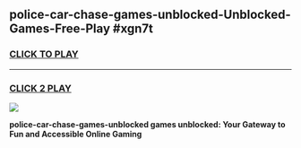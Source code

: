 
## police-car-chase-games-unblocked-Unblocked-Games-Free-Play #xgn7t
<h3>
<a href="https://us.freeplayer.one?title=police-car-chase-games-unblocked&ref=9M">CLICK TO PLAY</a></h3>
<hr>

<h3>
<a href="https://us.freeplayer.one?title=police-car-chase-games-unblocked&ref=9M">CLICK 2 PLAY</a>
  
</h3>

<a href="https://us.freeplayer.one?title=police-car-chase-games-unblocked&ref=9M"><img src="https://clearcache.store/games.png"></a>


**police-car-chase-games-unblocked games unblocked: Your Gateway to Fun and Accessible Online Gaming**
